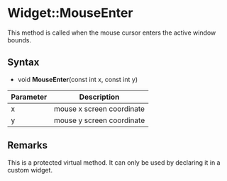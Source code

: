 # Widget::MouseEnter

This method is called when the mouse cursor enters the active window bounds.

## Syntax

- void **MouseEnter**(const int x, const int y)


| Parameter | Description |
|---|---|
| x | mouse x screen coordinate |
| y | mouse y screen coordinate  |

## Remarks

This is a protected virtual method. It can only be used by declaring it in a custom widget.
